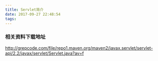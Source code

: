 ```yaml
---
title: Servlet简介
date: 2017-09-27 22:48:54
tags:
---
```



### 相关资料下载地址

http://grepcode.com/file/repo1.maven.org/maven2/javax.servlet/servlet-api/2.2/javax/servlet/Servlet.java?av=f

